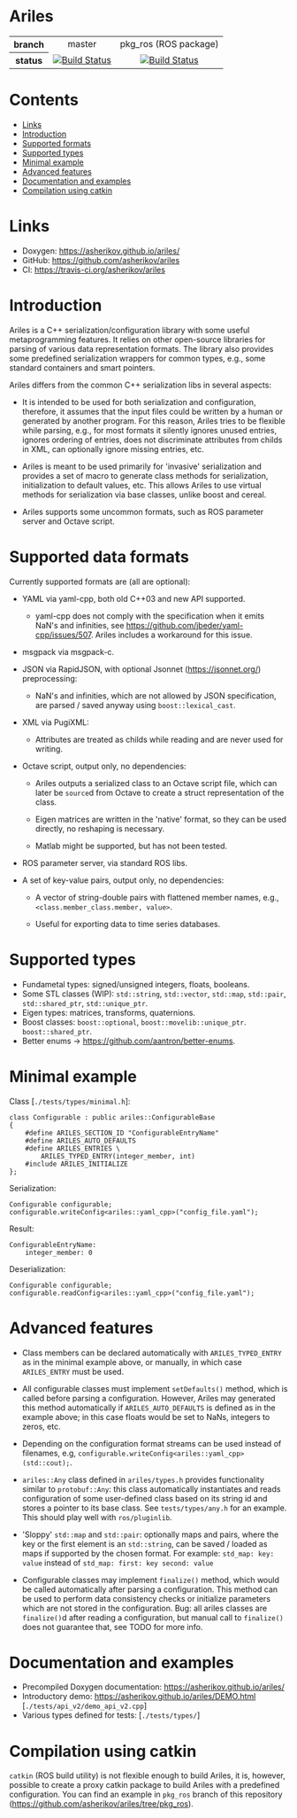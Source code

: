 Ariles
======

<table>
  <tr>
    <th>branch</th>
    <td align="center">master</td>
    <td align="center">pkg_ros (ROS package)</td>
  </tr>
  <tr>
    <th>status</th>
    <td align="center"><a href="https://travis-ci.org/asherikov/ariles"><img src="https://travis-ci.org/asherikov/ariles.svg?branch=master" alt="Build Status"></a></td>
    <td align="center"><a href="https://travis-ci.org/asherikov/ariles"><img src="https://travis-ci.org/asherikov/ariles.svg?branch=pkg_ros" alt="Build Status"></a></td>
  </tr>
</table>



Contents
========
* [Links](#links)
* [Introduction](#intro)
* [Supported formats](#formats)
* [Supported types](#types)
* [Minimal example](#example)
* [Advanced features](#features)
* [Documentation and examples](#docs)
* [Compilation using catkin](#catkin)


<a name="links"></a>
Links
=====
* Doxygen: https://asherikov.github.io/ariles/
* GitHub: https://github.com/asherikov/ariles
* CI: https://travis-ci.org/asherikov/ariles


<a name="intro"></a>
Introduction
============

Ariles is a C++ serialization/configuration library with some useful
metaprogramming features. It relies on other open-source libraries for parsing
of various data representation formats. The library also provides some
predefined serialization wrappers for common types, e.g., some standard
containers and smart pointers.

Ariles differs from the common C++ serialization libs in several aspects:

* It is intended to be used for both serialization and configuration,
  therefore, it assumes that the input files could be written by a human or
  generated by another program. For this reason, Ariles tries to be flexible
  while parsing, e.g., for most formats it silently ignores unused entries,
  ignores ordering of entries, does not discriminate attributes from childs in
  XML, can optionally ignore missing entries, etc.

* Ariles is meant to be used primarily for 'invasive' serialization and
  provides a set of macro to generate class methods for serialization,
  initialization to default values, etc. This allows Ariles to use virtual
  methods for serialization via base classes, unlike boost and cereal.

* Ariles supports some uncommon formats, such as ROS parameter server and
  Octave script.


<a name="formats"></a>
Supported data formats
======================

Currently supported formats are (all are optional):

* YAML via yaml-cpp, both old C++03 and new API supported.
    - yaml-cpp does not comply with the specification when it emits NaN's and
      infinities, see https://github.com/jbeder/yaml-cpp/issues/507. Ariles
      includes a workaround for this issue.

* msgpack via msgpack-c.

* JSON via RapidJSON, with optional Jsonnet (https://jsonnet.org/)
  preprocessing:
    * NaN's and infinities, which are not allowed by JSON specification, are
      parsed / saved anyway using `boost::lexical_cast`.

* XML via PugiXML:
    - Attributes are treated as childs while reading and are never used for
      writing.

* Octave script, output only, no dependencies:
    - Ariles outputs a serialized class to an Octave script file, which can
      later be `source`d from Octave to create a struct representation of the
      class.

    - Eigen matrices are written in the 'native' format, so they can be used
      directly, no reshaping is necessary.

    - Matlab might be supported, but has not been tested.

* ROS parameter server, via standard ROS libs.

* A set of key-value pairs, output only, no dependencies:
    - A vector of string-double pairs with flattened member names, e.g.,
      `<class.member_class.member, value>`.

    - Useful for exporting data to time series databases.


<a name="types"></a>
Supported types
===============

* Fundametal types: signed/unsigned integers, floats, booleans.
* Some STL classes (WIP): `std::string`, `std::vector`, `std::map`, `std::pair`, `std::shared_ptr`, `std::unique_ptr`.
* Eigen types: matrices, transforms, quaternions.
* Boost classes: `boost::optional`, `boost::movelib::unique_ptr`. `boost::shared_ptr`.
* Better enums -> https://github.com/aantron/better-enums.


<a name="example"></a>
Minimal example
===============
Class [`./tests/types/minimal.h`]:
```
class Configurable : public ariles::ConfigurableBase
{
    #define ARILES_SECTION_ID "ConfigurableEntryName"
    #define ARILES_AUTO_DEFAULTS
    #define ARILES_ENTRIES \
        ARILES_TYPED_ENTRY(integer_member, int)
    #include ARILES_INITIALIZE
};
```

Serialization:
```
Configurable configurable;
configurable.writeConfig<ariles::yaml_cpp>("config_file.yaml");
```

Result:
```
ConfigurableEntryName:
    integer_member: 0
```

Deserialization:
```
Configurable configurable;
configurable.readConfig<ariles::yaml_cpp>("config_file.yaml");
```


<a name="features"></a>
Advanced features
=================

* Class members can be declared automatically with `ARILES_TYPED_ENTRY` as in
  the minimal example above, or manually, in which case `ARILES_ENTRY` must be
  used.

* All configurable classes must implement `setDefaults()` method, which is
  called before parsing a configuration. However, Ariles may generated this
  method automatically if `ARILES_AUTO_DEFAULTS` is defined as in the example
  above; in this case floats would be set to NaNs, integers to zeros, etc.

* Depending on the configuration format streams can be used instead of
  filenames, e.g, `configurable.writeConfig<ariles::yaml_cpp>(std::cout);`.

* `ariles::Any` class defined in `ariles/types.h` provides functionality
  similar to `protobuf::Any`: this class automatically instantiates and reads
  configuration of some user-defined class based on its string id and stores a
  pointer to its base class. See `tests/types/any.h` for an example. This
  should play well with `ros/pluginlib`.

* 'Sloppy' `std::map` and `std::pair`: optionally maps and pairs, where the key
  or the first element is an `std::string`, can be saved / loaded as maps if
  supported by the chosen format. For example:
`
    std_map:
        key: value
`
  instead of
`
    std_map:
        first: key
        second: value
`

* Configurable classes may implement `finalize()` method, which would be called
  automatically after parsing a configuration. This method can be used to
  perform data consistency checks or initialize parameters which are not stored
  in the configuration. Bug: all ariles classes are `finalize()`d after reading
  a configuration, but manual call to `finalize()` does not guarantee that, see
  TODO for more info.


<a name="docs"></a>
Documentation and examples
==========================

* Precompiled Doxygen documentation: https://asherikov.github.io/ariles/
* Introductory demo: https://asherikov.github.io/ariles/DEMO.html [`./tests/api_v2/demo_api_v2.cpp`]
* Various types defined for tests: [`./tests/types/`]


<a name="catkin"></a>
Compilation using catkin
========================

`catkin` (ROS build utility) is not flexible enough to build Ariles, it is,
however, possible to create a proxy catkin package to build Ariles with a
predefined configuration. You can find an example in `pkg_ros` branch of this
repository (https://github.com/asherikov/ariles/tree/pkg_ros).
